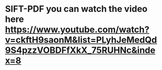 # SIFT-PDF you can watch the video here https://www.youtube.com/watch?v=ckftH9saonM&list=PLyhJeMedQd9S4pzzVOBDFfXkX_75RUHNc&index=8
